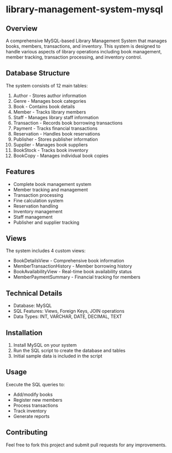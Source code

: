 # library-management-system-mysql


## Overview
A comprehensive MySQL-based Library Management System that manages books, members, transactions, and inventory. This system is designed to handle various aspects of library operations including book management, member tracking, transaction processing, and inventory control.

## Database Structure
The system consists of 12 main tables:
1. Author - Stores author information
2. Genre - Manages book categories
3. Book - Contains book details
4. Member - Tracks library members
5. Staff - Manages library staff information
6. Transaction - Records book borrowing transactions
7. Payment - Tracks financial transactions
8. Reservation - Handles book reservations
9. Publisher - Stores publisher information
10. Supplier - Manages book suppliers
11. BookStock - Tracks book inventory
12. BookCopy - Manages individual book copies

## Features
- Complete book management system
- Member tracking and management
- Transaction processing
- Fine calculation system
- Reservation handling
- Inventory management
- Staff management
- Publisher and supplier tracking

## Views
The system includes 4 custom views:
- BookDetailsView - Comprehensive book information
- MemberTransactionHistory - Member borrowing history
- BookAvailabilityView - Real-time book availability status
- MemberPaymentSummary - Financial tracking for members

## Technical Details
- Database: MySQL
- SQL Features: Views, Foreign Keys, JOIN operations
- Data Types: INT, VARCHAR, DATE, DECIMAL, TEXT

## Installation
1. Install MySQL on your system
2. Run the SQL script to create the database and tables
3. Initial sample data is included in the script

## Usage
Execute the SQL queries to:
- Add/modify books
- Register new members
- Process transactions
- Track inventory
- Generate reports

## Contributing
Feel free to fork this project and submit pull requests for any improvements.

